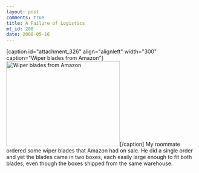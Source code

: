 ```yaml
--- 
layout: post
comments: true
title: A Failure of Logistics
mt_id: 208
date: 2008-05-16
---
```

[caption id="attachment_326" align="alignleft" width="300" caption="Wiper blades from Amazon"]<a href="http://dinomite.net/wp-content/uploads/2008/09/wiper-blades.jpg"><img src="http://dinomite.net/wp-content/uploads/2008/09/wiper-blades-300x225.jpg" alt="Wiper blades from Amazon" title="wiper-blades" width="300" height="225" class="size-medium wp-image-326" /></a>[/caption]
My roommate ordered some wiper blades that Amazon had on sale.  He did a single order and yet the blades came in two boxes, each easily large enough to fit both blades, even though the boxes shipped from the same warehouse.
